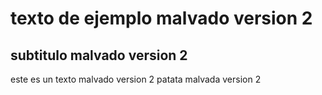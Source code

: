 # texto de ejemplo malvado version 2

## subtitulo malvado version 2

este es un texto malvado version 2
patata malvada version 2